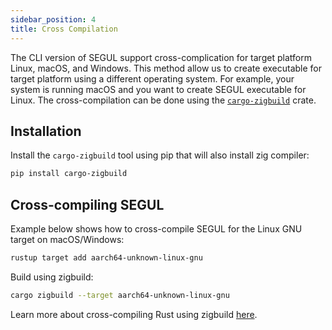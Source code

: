 ```yaml
---
sidebar_position: 4
title: Cross Compilation
---
```


The CLI version of SEGUL support cross-complication for target platform Linux, macOS, and Windows. This method allow us to create executable for target platform using a different operating system. For example, your system is running macOS and you want to create SEGUL executable for Linux. The cross-compilation can be done using the [`cargo-zigbuild`](https://github.com/rust-cross/cargo-zigbuild) crate.

## Installation

Install the `cargo-zigbuild` tool using pip that will also install zig compiler:

```bash
pip install cargo-zigbuild
```

## Cross-compiling SEGUL

Example below shows how to cross-compile SEGUL for the Linux GNU target on macOS/Windows:

```bash
rustup target add aarch64-unknown-linux-gnu
```

Build using zigbuild:

```bash
cargo zigbuild --target aarch64-unknown-linux-gnu
```

Learn more about cross-compiling Rust using zigbuild [here](https://github.com/rust-cross/cargo-zigbuild).
